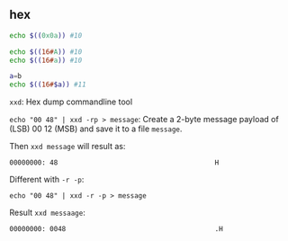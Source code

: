 ## hex
```sh
echo $((0x0a)) #10
```
```sh
echo $((16#A)) #10
echo $((16#a)) #10
```

```sh
a=b
echo $((16#$a)) #11
```

``xxd``: Hex dump commandline tool

``echo "00 48" | xxd -rp > message``: Create a 2-byte message payload of (LSB) 00 12 (MSB) and save it to a file ``message``.

Then ``xxd message`` will result as:

```
00000000: 48                                       H
```

Different with ``-r -p``:

```
echo "00 48" | xxd -r -p > message
```

Result ``xxd messaage``:

```
00000000: 0048                                     .H
```
